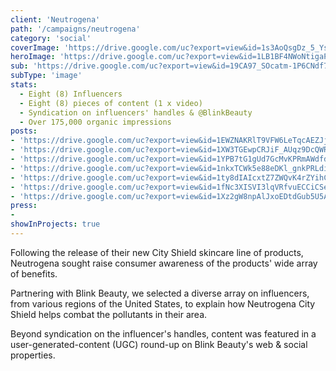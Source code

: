 ```yaml
---
client: 'Neutrogena'
path: '/campaigns/neutrogena'
category: 'social'
coverImage: 'https://drive.google.com/uc?export=view&id=1s3AoQsgDz_5_YskpILnPkmvL7zIDNrRT'
heroImage: 'https://drive.google.com/uc?export=view&id=1LB1BF4NWoNtigaPK2holihOaw7j6LG4-'
sub: 'https://drive.google.com/uc?export=view&id=19CA97_SOcatm-1P6CNdf7K7vIaRzj2tU'
subType: 'image'
stats:
  - Eight (8) Influencers
  - Eight (8) pieces of content (1 x video)
  - Syndication on influencers' handles & @BlinkBeauty
  - Over 175,000 organic impressions
posts:
- 'https://drive.google.com/uc?export=view&id=1EWZNAKRlT9VFW6LeTqcAEZJjIfVAPPPa'
- 'https://drive.google.com/uc?export=view&id=1XW3TGEwpCRJiF_AUqz9DcQWRAMy33mK6'
- 'https://drive.google.com/uc?export=view&id=1YPB7tG1gUd7GcMvKPRmAWdfdu1q5R7DU'
- 'https://drive.google.com/uc?export=view&id=1nkxTCWk5e88eDKl_gnkPRLdizeP4bZ38'
- 'https://drive.google.com/uc?export=view&id=1ty8dIAIcxtZ7ZWQvK4rZYihCdnb-pqT_'
- 'https://drive.google.com/uc?export=view&id=1fNc3XISVI3lqVRfvuECCiCSeu-KHWIcb'
- 'https://drive.google.com/uc?export=view&id=1Xz2gW8npAlJxoEDtdGub5U5Asbi9q9dn'
press:
- 
showInProjects: true
---
```

  
Following the release of their new City Shield skincare line of products, Neutrogena sought raise consumer awareness of the products' wide array of benefits.

Partnering with Blink Beauty, we selected a diverse array on influencers, from various regions of the United States, to explain how Neutrogena City Shield helps combat the pollutants in their area.

Beyond syndication on the influencer's handles, content was featured in a user-generated-content (UGC) round-up on Blink Beauty's web & social properties.